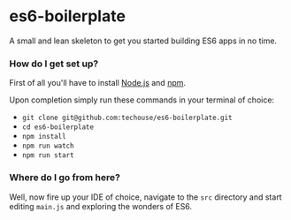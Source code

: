 # es6-boilerplate

A small and lean skeleton to get you started building ES6 apps in no time.

### How do I get set up?

First of all you'll have to install [Node.js](href:https://nodejs.org/en/) and [npm](href:https://www.npmjs.com/get-npm).

Upon completion simply run these commands in your terminal of choice:

* `git clone git@github.com:techouse/es6-boilerplate.git`
* `cd es6-boilerplate`
* `npm install`
* `npm run watch`
* `npm run start`

### Where do I go from here?

Well, now fire up your IDE of choice, navigate to the `src` directory and start editing `main.js` and exploring the wonders of ES6.